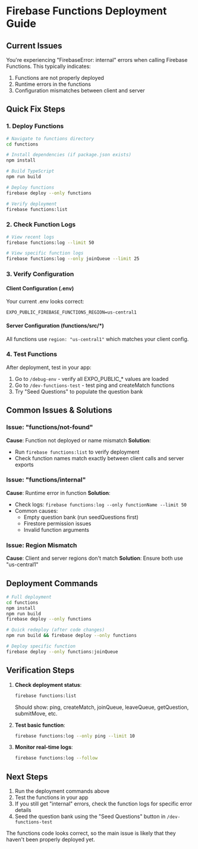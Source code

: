 # Firebase Functions Deployment Guide

## Current Issues
You're experiencing "FirebaseError: internal" errors when calling Firebase Functions. This typically indicates:

1. Functions are not properly deployed
2. Runtime errors in the functions
3. Configuration mismatches between client and server

## Quick Fix Steps

### 1. Deploy Functions
```bash
# Navigate to functions directory
cd functions

# Install dependencies (if package.json exists)
npm install

# Build TypeScript
npm run build

# Deploy functions
firebase deploy --only functions

# Verify deployment
firebase functions:list
```

### 2. Check Function Logs
```bash
# View recent logs
firebase functions:log --limit 50

# View specific function logs
firebase functions:log --only joinQueue --limit 25
```

### 3. Verify Configuration

#### Client Configuration (.env)
Your current .env looks correct:
```
EXPO_PUBLIC_FIREBASE_FUNCTIONS_REGION=us-central1
```

#### Server Configuration (functions/src/*)
All functions use `region: "us-central1"` which matches your client config.

### 4. Test Functions
After deployment, test in your app:

1. Go to `/debug-env` - verify all EXPO_PUBLIC_* values are loaded
2. Go to `/dev-functions-test` - test ping and createMatch functions
3. Try "Seed Questions" to populate the question bank

## Common Issues & Solutions

### Issue: "functions/not-found"
**Cause**: Function not deployed or name mismatch
**Solution**: 
- Run `firebase functions:list` to verify deployment
- Check function names match exactly between client calls and server exports

### Issue: "functions/internal" 
**Cause**: Runtime error in function
**Solution**:
- Check logs: `firebase functions:log --only functionName --limit 50`
- Common causes:
  - Empty question bank (run seedQuestions first)
  - Firestore permission issues
  - Invalid function arguments

### Issue: Region Mismatch
**Cause**: Client and server regions don't match
**Solution**: Ensure both use "us-central1"

## Deployment Commands

```bash
# Full deployment
cd functions
npm install
npm run build
firebase deploy --only functions

# Quick redeploy (after code changes)
npm run build && firebase deploy --only functions

# Deploy specific function
firebase deploy --only functions:joinQueue
```

## Verification Steps

1. **Check deployment status**:
   ```bash
   firebase functions:list
   ```
   Should show: ping, createMatch, joinQueue, leaveQueue, getQuestion, submitMove, etc.

2. **Test basic function**:
   ```bash
   firebase functions:log --only ping --limit 10
   ```

3. **Monitor real-time logs**:
   ```bash
   firebase functions:log --follow
   ```

## Next Steps

1. Run the deployment commands above
2. Test the functions in your app
3. If you still get "internal" errors, check the function logs for specific error details
4. Seed the question bank using the "Seed Questions" button in `/dev-functions-test`

The functions code looks correct, so the main issue is likely that they haven't been properly deployed yet.